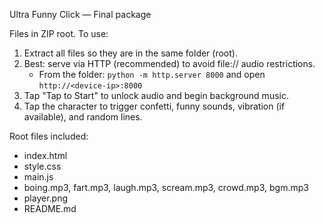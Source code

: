 Ultra Funny Click — Final package

Files in ZIP root. To use:
1. Extract all files so they are in the same folder (root).
2. Best: serve via HTTP (recommended) to avoid file:// audio restrictions.
   - From the folder: `python -m http.server 8000` and open `http://<device-ip>:8000`
3. Tap "Tap to Start" to unlock audio and begin background music.
4. Tap the character to trigger confetti, funny sounds, vibration (if available), and random lines.

Root files included:
- index.html
- style.css
- main.js
- boing.mp3, fart.mp3, laugh.mp3, scream.mp3, crowd.mp3, bgm.mp3
- player.png
- README.md
